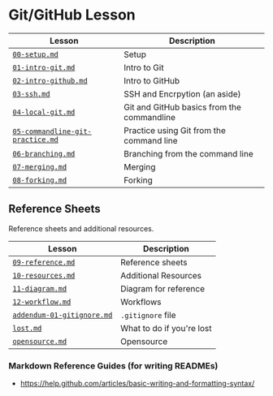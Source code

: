 # Git/GitHub Lesson

Lesson | Description
-------|-------------------
[`00-setup.md`](./00-setup.md) | Setup
[`01-intro-git.md`](./01-intro-git.md) | Intro to Git
[`02-intro-github.md`](./02-intro-github.md) | Intro to GitHub
[`03-ssh.md`](./03-ssh.md) | SSH and Encrpytion (an aside)
[`04-local-git.md`](./04-local-git.md) | Git and GitHub basics from the commandline
[`05-commandline-git-practice.md`](./05-commandline-git-practice.md) | Practice using Git from the command line
[`06-branching.md`](./06-branching.md) | Branching from the command line
[`07-merging.md`](./07-merging.md) | Merging
[`08-forking.md`](./08-forking.md) | Forking

## Reference Sheets

Reference sheets and additional resources.

Lesson | Description
-------|-------------------
[`09-reference.md`](./09-reference.md) | Reference sheets
[`10-resources.md`](./10-resources.md) | Additional Resources
[`11-diagram.md`](./11-diagram.md) | Diagram for reference
[`12-workflow.md`](./12-workflow.md) | Workflows
[`addendum-01-gitignore.md`](./addendum-01-gitignore.md) | `.gitignore` file
[`lost.md`](./lost.md) | What to do if you're lost
[`opensource.md`](./opensource.md) | Opensource 


### Markdown Reference Guides (for writing READMEs)

* https://help.github.com/articles/basic-writing-and-formatting-syntax/
